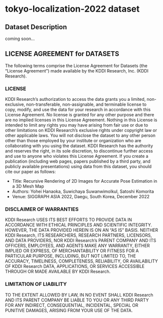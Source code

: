 # tokyo-localization-2022 dataset

## Dataset Description

coming soon...

## LICENSE AGREEMENT for DATASETS

The following terms comprise the License Agreement for Datasets (the “License Agreement”) made available by the KDDI Research, Inc. (KDDI Research).

### LICENSE

KDDI Research’s authorization to access the data grants you a limited, non-exclusive, non-transferable, non-assignable, and terminable license to copy, modify, and use the data for your research in accordance with this License Agreement. No license is granted for any other purpose and there are no implied licenses in this License Agreement. Nothing in this License is intended to limit any rights you may have arising from fair use or due to other limitations on KDDI Research’s exclusive rights under copyright law or other applicable laws.
You will not disclose the dataset to any other person other than those employed by your institute or organization who are collaborating with you using the dataset.
KDDI Research has the authority and reserves the right, in its sole discretion, to discontinue further access and use to anyone who violates this License Agreement.
If you create a publication (including web pages, papers published by a third party, and publicly available presentations) using data from this dataset, you should cite our paper as follows:

- Title: Recursive Rendering of 2D Images for Accurate Pose Estimation in a 3D Mesh Map
- Authors: Yohei Hanaoka, Suwichaya Suwanwimolkul, Satoshi Komorita
- Venue: SIGGRAPH ASIA 2022, Daegu, South Korea, December 2022


### DISCLAIMER OF WARRANTIES

KDDI Research USES ITS BEST EFFORTS TO PROVIDE DATA IN ACCORDANCE WITH ETHICAL PRINCIPLES AND SCIENTIFIC INTEGRITY. HOWEVER, THE DATA PROVIDED HEREIN IS ON AN “AS IS” BASIS. NEITHER KDDI Research, ITS RESEARCHERS, RESEARCH PARTNERS, LICENSORS, AND DATA PROVIDERS, NOR KDDI Research’s PARENT COMPANY AND ITS OFFICERS, EMPLOYEES, AND AGENTS MAKE ANY WARRANTY, EITHER IMPLIED OR EXPRESS, OF MERCHANTABILITY OR FITNESS FOR A PARTICULAR PURPOSE, INCLUDING, BUT NOT LIMITED TO, THE ACCURACY, TIMELINESS, COMPLETENESS, RELIABILITY, OR AVAILABILITY OF KDDI Research DATA, APPLICATIONS, OR SERVICES ACCESSIBLE THROUGH OR MADE AVAILABLE BY KDDI Research.

### LIMITATION OF LIABILITY

TO THE EXTENT ALLOWED BY LAW, IN NO EVENT SHALL KDDI Research AND ITS PARENT COMPANY BE LIABLE TO YOU OR ANY THIRD PARTY FOR ANY INDIRECT, CONSEQUENTIAL, INCIDENTAL, SPECIAL OR PUNITIVE DAMAGES, ARISING FROM YOUR USE OF THE DATA.
